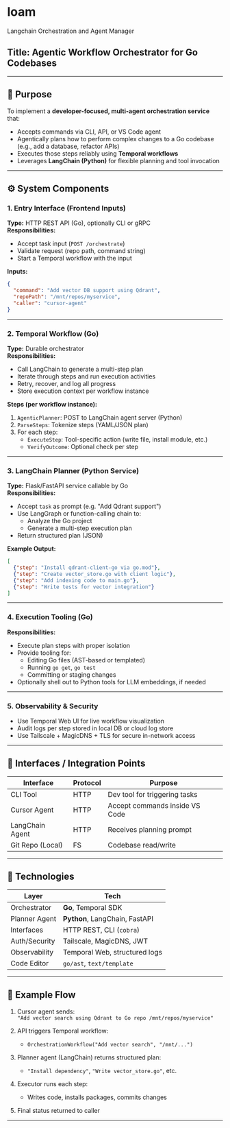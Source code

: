 # loam
Langchain Orchestration and Agent Manager

## Title: **Agentic Workflow Orchestrator for Go Codebases**

---

## 🧠 Purpose

To implement a **developer-focused, multi-agent orchestration service** that:

- Accepts commands via CLI, API, or VS Code agent
- Agentically plans how to perform complex changes to a Go codebase (e.g., add a database, refactor APIs)
- Executes those steps reliably using **Temporal workflows**
- Leverages **LangChain (Python)** for flexible planning and tool invocation

---

## ⚙️ System Components

### 1. **Entry Interface (Frontend Inputs)**

**Type:** HTTP REST API (Go), optionally CLI or gRPC\
**Responsibilities:**

- Accept task input (`POST /orchestrate`)
- Validate request (repo path, command string)
- Start a Temporal workflow with the input

**Inputs:**

```json
{
  "command": "Add vector DB support using Qdrant",
  "repoPath": "/mnt/repos/myservice",
  "caller": "cursor-agent"
}
```

---

### 2. **Temporal Workflow (Go)**

**Type:** Durable orchestrator\
**Responsibilities:**

- Call LangChain to generate a multi-step plan
- Iterate through steps and run execution activities
- Retry, recover, and log all progress
- Store execution context per workflow instance

**Steps (per workflow instance):**

1. `AgenticPlanner`: POST to LangChain agent server (Python)
2. `ParseSteps`: Tokenize steps (YAML/JSON plan)
3. For each step:
   - `ExecuteStep`: Tool-specific action (write file, install module, etc.)
   - `VerifyOutcome`: Optional check per step

---

### 3. **LangChain Planner (Python Service)**

**Type:** Flask/FastAPI service callable by Go\
**Responsibilities:**

- Accept `task` as prompt (e.g. "Add Qdrant support")
- Use LangGraph or function-calling chain to:
  - Analyze the Go project
  - Generate a multi-step execution plan
- Return structured plan (JSON)

**Example Output:**

```json
[
  {"step": "Install qdrant-client-go via go.mod"},
  {"step": "Create vector_store.go with client logic"},
  {"step": "Add indexing code to main.go"},
  {"step": "Write tests for vector integration"}
]
```

---

### 4. **Execution Tooling (Go)**

**Responsibilities:**

- Execute plan steps with proper isolation
- Provide tooling for:
  - Editing Go files (AST-based or templated)
  - Running `go get`, `go test`
  - Committing or staging changes
- Optionally shell out to Python tools for LLM embeddings, if needed

---

### 5. **Observability & Security**

- Use Temporal Web UI for live workflow visualization
- Audit logs per step stored in local DB or cloud log store
- Use Tailscale + MagicDNS + TLS for secure in-network access

---

## 🔐 Interfaces / Integration Points

| Interface        | Protocol | Purpose                        |
| ---------------- | -------- | ------------------------------ |
| CLI Tool         | HTTP     | Dev tool for triggering tasks  |
| Cursor Agent     | HTTP     | Accept commands inside VS Code |
| LangChain Agent  | HTTP     | Receives planning prompt       |
| Git Repo (Local) | FS       | Codebase read/write            |

---

## 💠 Technologies

| Layer         | Tech                           |
| ------------- | ------------------------------ |
| Orchestrator  | **Go**, Temporal SDK           |
| Planner Agent | **Python**, LangChain, FastAPI |
| Interfaces    | HTTP REST, CLI (`cobra`)       |
| Auth/Security | Tailscale, MagicDNS, JWT       |
| Observability | Temporal Web, structured logs  |
| Code Editor   | `go/ast`, `text/template`      |

---

## 🔄 Example Flow

1. Cursor agent sends:\
   `"Add vector search using Qdrant to Go repo /mnt/repos/myservice"`

2. API triggers Temporal workflow:

   - `OrchestrationWorkflow("Add vector search", "/mnt/...")`

3. Planner agent (LangChain) returns structured plan:

   - `"Install dependency"`, `"Write vector_store.go"`, etc.

4. Executor runs each step:

   - Writes code, installs packages, commits changes

5. Final status returned to caller

---
